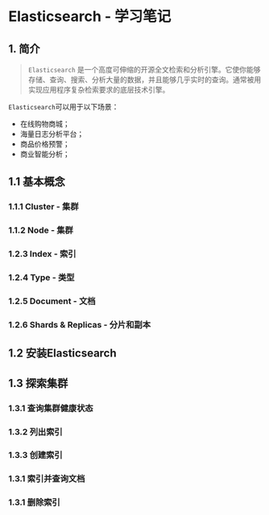 # Elasticsearch - 学习笔记
## 1. 简介
> `Elasticsearch`  是一个高度可伸缩的开源全文检索和分析引擎。它使你能够存储、查询、搜索、分析大量的数据，并且能够几乎实时的查询。通常被用实现应用程序复杂检索要求的底层技术引擎。

`Elasticsearch`可以用于以下场景：
- 在线购物商城；
- 海量日志分析平台；
- 商品价格预警；
- 商业智能分析；

## 1.1 基本概念

### 1.1.1 Cluster - 集群

### 1.1.2 Node - 集群

### 1.2.3 Index - 索引

### 1.2.4 Type - 类型

### 1.2.5 Document - 文档

### 1.2.6 Shards & Replicas - 分片和副本

## 1.2 安装Elasticsearch 

## 1.3 探索集群

### 1.3.1 查询集群健康状态

### 1.3.2 列出索引

### 1.3.3 创建索引

### 1.3.1 索引并查询文档

### 1.3.1 删除索引